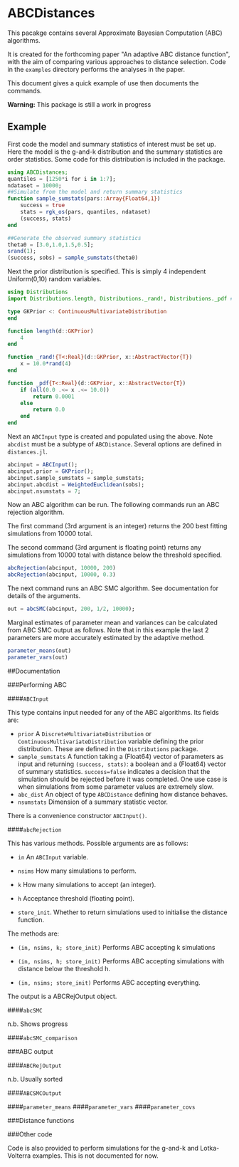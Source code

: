 # ABCDistances

This pacakge contains several Approximate Bayesian Computation (ABC) algorithms.

It is created for the forthcoming paper "An adaptive ABC distance function",
with the aim of comparing various approaches to distance selection.
Code in the `examples` directory performs the analyses in the paper.

This document gives a quick example of use then documents the commands.

**Warning:** This package is still a work in progress

## Example

First code the model and summary statistics of interest must be set up. Here the model is the g-and-k distribution and the summary statistics are order statistics. Some code for this distribution is included in the package.

```julia
using ABCDistances;
quantiles = [1250*i for i in 1:7];
ndataset = 10000;
##Simulate from the model and return summary statistics
function sample_sumstats(pars::Array{Float64,1})
    success = true
    stats = rgk_os(pars, quantiles, ndataset)
    (success, stats)
end

##Generate the observed summary statistics
theta0 = [3.0,1.0,1.5,0.5];
srand(1);
(success, sobs) = sample_sumstats(theta0)
```

Next the prior distribution is specified. This is simply 4 independent Uniform(0,10) random variables.
```julia
using Distributions
import Distributions.length, Distributions._rand!, Distributions._pdf ##So that these can be extended

type GKPrior <: ContinuousMultivariateDistribution
end

function length(d::GKPrior)
    4
end

function _rand!{T<:Real}(d::GKPrior, x::AbstractVector{T})
    x = 10.0*rand(4)
end

function _pdf{T<:Real}(d::GKPrior, x::AbstractVector{T})
    if (all(0.0 .<= x .<= 10.0))
        return 0.0001
    else
        return 0.0
    end
end
```

Next an `ABCInput` type is created and populated using the above.
Note `abcdist` must be a subtype of `ABCDistance`. Several options are defined in `distances.jl`.

```julia
abcinput = ABCInput();
abcinput.prior = GKPrior();
abcinput.sample_sumstats = sample_sumstats;
abcinput.abcdist = WeightedEuclidean(sobs);
abcinput.nsumstats = 7;
```

Now an ABC algorithm can be run. The following commands run an ABC rejection algorithm.

The first command (3rd argument is an integer) returns the 200 best fitting simulations from 10000 total.

The second command (3rd argument is floating point) returns any simulations from 10000 total with distance below the threshold specified.

```julia
abcRejection(abcinput, 10000, 200)
abcRejection(abcinput, 10000, 0.3)
```

The next command runs an ABC SMC algorithm.
See documentation for details of the arguments.

```julia
out = abcSMC(abcinput, 200, 1/2, 10000);
```

Marginal estimates of parameter mean and variances can be calculated from ABC SMC output as follows.
Note that in this example the last 2 parameters are more accurately estimated by the adaptive method.

```julia
parameter_means(out)
parameter_vars(out)
```

##Documentation

###Performing ABC

####`ABCInput`

This type contains input needed for any of the ABC algorithms.
Its fields are:

* `prior`
A `DiscreteMultivariateDistribution` or `ContinuousMultivariateDistribution` variable defining the prior distribution. These are defined in the `Distributions` package.
* `sample_sumstats`
A function taking a (Float64) vector of parameters as input and returning `(success, stats)`: a boolean and a (Float64) vector of summary statistics. `success=false` indicates a decision that the simulation should be rejected before it was completed. One use case is when simulations from some parameter values are extremely slow.
* `abc_dist`
An object of type `ABCDistance` defining how distance behaves.
* `nsumstats`
Dimension of a summary statistic vector.

There is a convenience constructor `ABCInput()`.

####`abcRejection`

This has various methods.
Possible arguments are as follows:

* `in`
An `ABCInput` variable.

* `nsims`
How many simulations to perform.

* `k`
How many simulations to accept (an integer).

* `h`
Acceptance threshold (floating point).

* `store_init`.
Whether to return simulations used to initialise the distance function.

The methods are:

* `(in, nsims, k; store_init)`
Performs ABC accepting k simulations

* `(in, nsims, h; store_init)`
Performs ABC accepting simulations with distance below the threshold h.

* `(in, nsims; store_init)`
Performs ABC accepting everything.

The output is a ABCRejOutput object.

####`abcSMC`

n.b. Shows progress

####`abcSMC_comparison`

###ABC output

####`ABCRejOutput`

n.b. Usually sorted

####`ABCSMCOutput`

####`parameter_means`
####`parameter_vars`
####`parameter_covs`

###Distance functions

###Other code

Code is also provided to perform simulations for the g-and-k and Lotka-Volterra examples.
This is not documented for now.